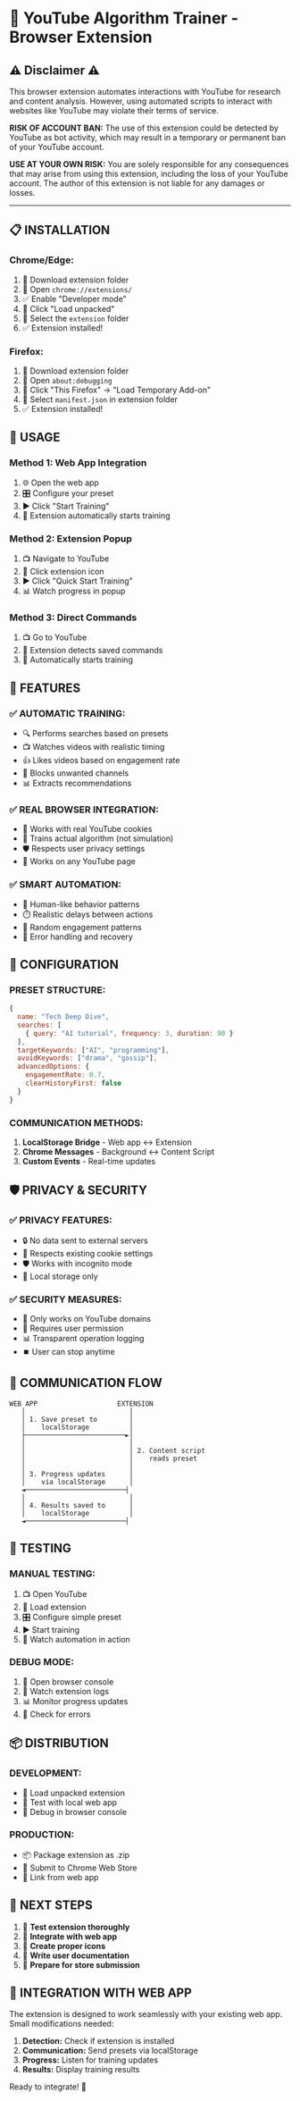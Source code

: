 # 🎯 YouTube Algorithm Trainer - Browser Extension

## ⚠️ Disclaimer ⚠️

This browser extension automates interactions with YouTube for research and content analysis. However, using automated scripts to interact with websites like YouTube may violate their terms of service.

**RISK OF ACCOUNT BAN:** The use of this extension could be detected by YouTube as bot activity, which may result in a temporary or permanent ban of your YouTube account.

**USE AT YOUR OWN RISK:** You are solely responsible for any consequences that may arise from using this extension, including the loss of your YouTube account. The author of this extension is not liable for any damages or losses.

---

## 📋 **INSTALLATION**

### **Chrome/Edge:**
1. 📁 Download extension folder
2. 🔧 Open `chrome://extensions/`
3. ✅ Enable "Developer mode"
4. 📂 Click "Load unpacked"
5. 📁 Select the `extension` folder
6. ✅ Extension installed!

### **Firefox:**
1. 📁 Download extension folder
2. 🔧 Open `about:debugging`
3. 📂 Click "This Firefox" → "Load Temporary Add-on"
4. 📁 Select `manifest.json` in extension folder
5. ✅ Extension installed!

## 🚀 **USAGE**

### **Method 1: Web App Integration**
1. 🌐 Open the web app
2. 🎛️ Configure your preset
3. ▶️ Click "Start Training"
4. 🔧 Extension automatically starts training

### **Method 2: Extension Popup**
1. 📺 Navigate to YouTube
2. 🔧 Click extension icon
3. ▶️ Click "Quick Start Training"
4. 📊 Watch progress in popup

### **Method 3: Direct Commands**
1. 📺 Go to YouTube
2. 🔧 Extension detects saved commands
3. 🤖 Automatically starts training

## 🎯 **FEATURES**

### **✅ AUTOMATIC TRAINING:**
- 🔍 Performs searches based on presets
- 📺 Watches videos with realistic timing
- 👍 Likes videos based on engagement rate
- 🚫 Blocks unwanted channels
- 📊 Extracts recommendations

### **✅ REAL BROWSER INTEGRATION:**
- 🍪 Works with real YouTube cookies
- 🎯 Trains actual algorithm (not simulation)
- 🛡️ Respects user privacy settings
- 📱 Works on any YouTube page

### **✅ SMART AUTOMATION:**
- 🤖 Human-like behavior patterns
- ⏱️ Realistic delays between actions
- 🎲 Random engagement patterns
- 🔄 Error handling and recovery

## 🔧 **CONFIGURATION**

### **PRESET STRUCTURE:**
```javascript
{
  name: "Tech Deep Dive",
  searches: [
    { query: "AI tutorial", frequency: 3, duration: 90 }
  ],
  targetKeywords: ["AI", "programming"],
  avoidKeywords: ["drama", "gossip"],
  advancedOptions: {
    engagementRate: 0.7,
    clearHistoryFirst: false
  }
}
```

### **COMMUNICATION METHODS:**
1. **LocalStorage Bridge** - Web app ↔ Extension
2. **Chrome Messages** - Background ↔ Content Script
3. **Custom Events** - Real-time updates

## 🛡️ **PRIVACY & SECURITY**

### **✅ PRIVACY FEATURES:**
- 🔒 No data sent to external servers
- 🍪 Respects existing cookie settings
- 🛡️ Works with incognito mode
- 📱 Local storage only

### **✅ SECURITY MEASURES:**
- 🎯 Only works on YouTube domains
- 🔧 Requires user permission
- 📊 Transparent operation logging
- ⏹️ User can stop anytime

## 🔄 **COMMUNICATION FLOW**

```
WEB APP                    EXTENSION
   │                          │
   │ 1. Save preset to        │
   │    localStorage          │
   ├─────────────────────────►│
   │                          │
   │                          │ 2. Content script
   │                          │    reads preset
   │                          │
   │ 3. Progress updates      │
   │    via localStorage      │
   ◄─────────────────────────┤
   │                          │
   │ 4. Results saved to      │
   │    localStorage          │
   ◄─────────────────────────┤
```

## 🧪 **TESTING**

### **MANUAL TESTING:**
1. 📺 Open YouTube
2. 🔧 Load extension
3. 🎛️ Configure simple preset
4. ▶️ Start training
5. 👀 Watch automation in action

### **DEBUG MODE:**
1. 🔧 Open browser console
2. 👀 Watch extension logs
3. 📊 Monitor progress updates
4. 🐛 Check for errors

## 📦 **DISTRIBUTION**

### **DEVELOPMENT:**
- 📁 Load unpacked extension
- 🔧 Test with local web app
- 🐛 Debug in browser console

### **PRODUCTION:**
- 📦 Package extension as .zip
- 🏪 Submit to Chrome Web Store
- 🔗 Link from web app

## 🎯 **NEXT STEPS**

1. 🧪 **Test extension thoroughly**
2. 🔗 **Integrate with web app**
3. 🎨 **Create proper icons**
4. 📝 **Write user documentation**
5. 🏪 **Prepare for store submission**

## 🤝 **INTEGRATION WITH WEB APP**

The extension is designed to work seamlessly with your existing web app. Small modifications needed:

1. **Detection:** Check if extension is installed
2. **Communication:** Send presets via localStorage
3. **Progress:** Listen for training updates
4. **Results:** Display training results

Ready to integrate! 🚀
